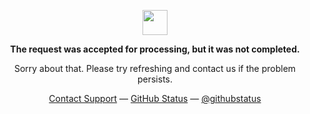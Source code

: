 <p align="center">
	<img width="40" src="https://github.githubassets.com/images/mona-loading-default.gif">
<p align="center"><strong>The request was accepted for processing, but it was not completed.</strong></p>
<p align="center">Sorry about that. Please try refreshing and contact us if the problem persists.</p>
<p align="center">
	<a href="https://valentineu.xyz" target="_blank" rel="noopener">Contact Support</a> —
	<a href="https://valentineu.xyz" target="_blank" rel="noopener">GitHub Status</a> —
	<a href="https://valentineu.xyz" target="_blank" rel="noopener">@githubstatus</a>
</p>
<p></p>
<p></p>
</p>
